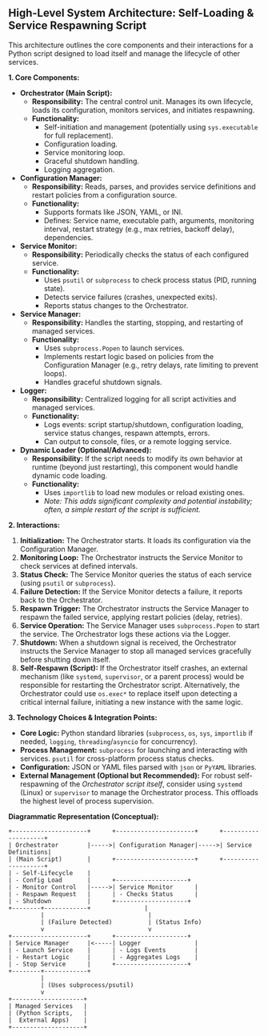 ## High-Level System Architecture: Self-Loading & Service Respawning Script

This architecture outlines the core components and their interactions for a Python script designed to load itself and manage the lifecycle of other services.

**1. Core Components:**

*   **Orchestrator (Main Script):**
    *   **Responsibility:** The central control unit. Manages its own lifecycle, loads its configuration, monitors services, and initiates respawning.
    *   **Functionality:** 
        *   Self-initiation and management (potentially using `sys.executable` for full replacement).
        *   Configuration loading.
        *   Service monitoring loop.
        *   Graceful shutdown handling.
        *   Logging aggregation.
*   **Configuration Manager:**
    *   **Responsibility:** Reads, parses, and provides service definitions and restart policies from a configuration source.
    *   **Functionality:** 
        *   Supports formats like JSON, YAML, or INI.
        *   Defines: Service name, executable path, arguments, monitoring interval, restart strategy (e.g., max retries, backoff delay), dependencies.
*   **Service Monitor:**
    *   **Responsibility:** Periodically checks the status of each configured service.
    *   **Functionality:** 
        *   Uses `psutil` or `subprocess` to check process status (PID, running state).
        *   Detects service failures (crashes, unexpected exits).
        *   Reports status changes to the Orchestrator.
*   **Service Manager:**
    *   **Responsibility:** Handles the starting, stopping, and restarting of managed services.
    *   **Functionality:** 
        *   Uses `subprocess.Popen` to launch services.
        *   Implements restart logic based on policies from the Configuration Manager (e.g., retry delays, rate limiting to prevent loops).
        *   Handles graceful shutdown signals.
*   **Logger:**
    *   **Responsibility:** Centralized logging for all script activities and managed services.
    *   **Functionality:** 
        *   Logs events: script startup/shutdown, configuration loading, service status changes, respawn attempts, errors.
        *   Can output to console, files, or a remote logging service.
*   **Dynamic Loader (Optional/Advanced):**
    *   **Responsibility:** If the script needs to modify its *own* behavior at runtime (beyond just restarting), this component would handle dynamic code loading.
    *   **Functionality:** 
        *   Uses `importlib` to load new modules or reload existing ones.
        *   *Note: This adds significant complexity and potential instability; often, a simple restart of the script is sufficient.*

**2. Interactions:**

1.  **Initialization:** The Orchestrator starts. It loads its configuration via the Configuration Manager.
2.  **Monitoring Loop:** The Orchestrator instructs the Service Monitor to check services at defined intervals.
3.  **Status Check:** The Service Monitor queries the status of each service (using `psutil` or `subprocess`).
4.  **Failure Detection:** If the Service Monitor detects a failure, it reports back to the Orchestrator.
5.  **Respawn Trigger:** The Orchestrator instructs the Service Manager to respawn the failed service, applying restart policies (delay, retries).
6.  **Service Operation:** The Service Manager uses `subprocess.Popen` to start the service. The Orchestrator logs these actions via the Logger.
7.  **Shutdown:** When a shutdown signal is received, the Orchestrator instructs the Service Manager to stop all managed services gracefully before shutting down itself.
8.  **Self-Respawn (Script):** If the Orchestrator itself crashes, an external mechanism (like `systemd`, `supervisor`, or a parent process) would be responsible for restarting the Orchestrator script. Alternatively, the Orchestrator could use `os.exec*` to replace itself upon detecting a critical internal failure, initiating a new instance with the same logic.

**3. Technology Choices & Integration Points:**

*   **Core Logic:** Python standard libraries (`subprocess`, `os`, `sys`, `importlib` if needed, `logging`, `threading`/`asyncio` for concurrency).
*   **Process Management:** `subprocess` for launching and interacting with services. `psutil` for cross-platform process status checks.
*   **Configuration:** JSON or YAML files parsed with `json` or `PyYAML` libraries.
*   **External Management (Optional but Recommended):** For robust self-respawning of the *Orchestrator script itself*, consider using `systemd` (Linux) or `supervisor` to manage the Orchestrator process. This offloads the highest level of process supervision.

**Diagrammatic Representation (Conceptual):**

```
+---------------------+      +----------------------+      +--------------------+
| Orchestrator        |----->| Configuration Manager|----->| Service Definitions|
| (Main Script)       |      +----------------------+      +--------------------+
| - Self-Lifecycle    |
| - Config Load       |      +--------------------+
| - Monitor Control   |----->| Service Monitor      |
| - Respawn Request   |      | - Checks Status      |
| - Shutdown          |      +--------------------+
+--------+------------+               |
         |                             |
         | (Failure Detected)          | (Status Info)
         v                             v
+---------------------+      +--------------------+
| Service Manager     |<-----| Logger               |
| - Launch Service    |      | - Logs Events        |
| - Restart Logic     |      | - Aggregates Logs    |
| - Stop Service      |      +--------------------+
+--------+------------+
         |
         | (Uses subprocess/psutil)
         v
+--------------------+
| Managed Services   |
| (Python Scripts,   |
|  External Apps)    |
+--------------------+
```